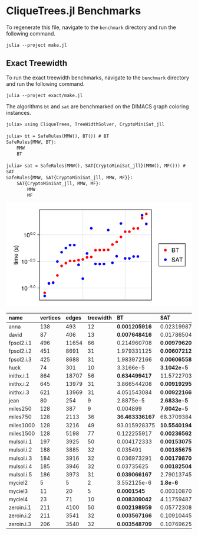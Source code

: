 # CliqueTrees.jl Benchmarks

To regenerate this file, navigate to the `benchmark` directory and run the following command.
```
julia --project make.jl
```

## Exact Treewidth

To run the exact treewidth benchmarks, navigate to the `benchmark` directory and run the following command.

```
julia --project exact/make.jl
```

The algorithms `bt` and `sat` are benchmarked on the DIMACS graph coloring instances.
```julia-repl
julia> using CliqueTrees, TreeWidthSolver, CryptoMiniSat_jll

julia> bt = SafeRules(MMW(), BT()) # BT
SafeRules{MMW, BT}:
    MMW
    BT

julia> sat = SafeRules(MMW(), SAT{CryptoMiniSat_jll}(MMW(), MF())) # SAT
SafeRules{MMW, SAT{CryptoMiniSat_jll, MMW, MF}}:
    SAT{CryptoMiniSat_jll, MMW, MF}:
        MMW
        MF
```

![](exact/figure.png)

| name | vertices | edges | treewidth | BT | SAT |
| :--- | :------- | :---- | :-------- | :- | :-- |
| anna | 138 | 493 | 12 | **0.001205916** | 0.023199875 |
| david | 87 | 406 | 13 | **0.007648416** | 0.017865042 |
| fpsol2.i.1 | 496 | 11654 | 66 | 0.214960708 | **0.009796209** |
| fpsol2.i.2 | 451 | 8691 | 31 | 1.979331125 | **0.006072125** |
| fpsol2.i.3 | 425 | 8688 | 31 | 1.983972166 | **0.006065583** |
| huck | 74 | 301 | 10 | 3.3166e-5 | **3.1042e-5** |
| inithx.i.1 | 864 | 18707 | 56 | **0.634499417** | 11.572270334 |
| inithx.i.2 | 645 | 13979 | 31 | 3.866544208 | **0.009192959** |
| inithx.i.3 | 621 | 13969 | 31 | 4.051543084 | **0.009221667** |
| jean | 80 | 254 | 9 | 2.8875e-5 | **2.6833e-5** |
| miles250 | 128 | 387 | 9 | 0.004899 | **7.6042e-5** |
| miles750 | 128 | 2113 | 36 | **36.463336167** | 68.370938459 |
| miles1000 | 128 | 3216 | 49 | 93.015928375 | **10.554019416** |
| miles1500 | 128 | 5198 | 77 | 0.122255917 | **0.002365625** |
| mulsol.i.1 | 197 | 3925 | 50 | 0.004172333 | **0.00153075** |
| mulsol.i.2 | 188 | 3885 | 32 | 0.035491 | **0.00185675** |
| mulsol.i.3 | 184 | 3916 | 32 | 0.036973291 | **0.001798708** |
| mulsol.i.4 | 185 | 3946 | 32 | 0.03735625 | **0.001825041** |
| mulsol.i.5 | 186 | 3973 | 31 | **0.039066167** | 2.790137458 |
| myciel2 | 5 | 5 | 2 | 3.552125e-6 | **1.8e-6** |
| myciel3 | 11 | 20 | 5 | **0.0001545** | 0.003108708 |
| myciel4 | 23 | 71 | 10 | **0.008309042** | 4.117594875 |
| zeroin.i.1 | 211 | 4100 | 50 | **0.002198959** | 0.057723083 |
| zeroin.i.2 | 211 | 3541 | 32 | **0.003567166** | 0.109104458 |
| zeroin.i.3 | 206 | 3540 | 32 | **0.003548709** | 0.10769625 |
